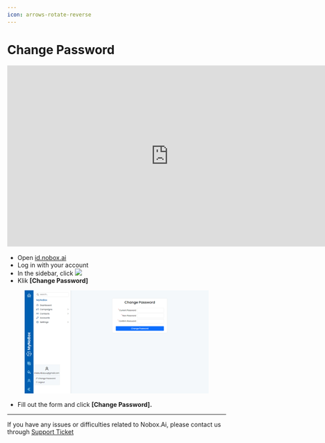 ```yaml
---
icon: arrows-rotate-reverse
---
```


# <i class="fa-regular fa-key"></i> Change Password

<iframe width="742" height="418" src="https://www.youtube.com/embed/id891LhNuTU'/" title="01. Instalasi NoBox Desktop" frameborder="0" allow="accelerometer; autoplay; clipboard-write; encrypted-media; gyroscope; picture-in-picture; web-share" referrerpolicy="strict-origin-when-cross-origin" allowfullscreen></iframe>

- Open [id.nobox.ai](https://id.nobox.ai/Account/Login/?ReturnUrl=%2F)
- Log in with your account
- In the sidebar, click ![](https://crm.nobox.ai/media/public/Knowladge%20Base%20New/Setting/User.png)
- Klik **\[Change Password]**

<figure><img src="../../.gitbook/assets/change pw.png" alt=""><figcaption></figcaption></figure>

- Fill out the form and click **\[Change Password].**

---

If you have any issues or difficulties related to Nobox.Ai, please contact us through [Support Ticket](https://crm.nobox.ai/clients/tickets)
